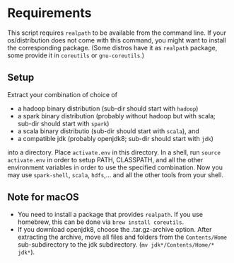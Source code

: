 # Requirements

This script requires `realpath` to be available from the command line. If your os/distribution does not come
with this command, you might want to install the corresponding package. (Some distros have it as `realpath` package, some provide it in `coreutils` or `gnu-coreutils`.)

## Setup

Extract your combination of choice of

 * a hadoop binary distribution (sub-dir should start with `hadoop`)
 * a spark binary distribution (probably without hadoop but with scala; sub-dir should start with `spark`)
 * a scala binary distributio (sub-dir should start with `scala`), and
 * a compatible jdk (probably openjdk8; sub-dir should start with `jdk`)

into a directory. Place `activate.env` in this directory. In a shell, run `source activate.env` in order to
setup PATH, CLASSPATH, and all the other environment variables in order to use the specified combination.
Now you may use `spark-shell`, `scala`, `hdfs`,... and all the other tools from your shell.

## Note for macOS

* You need to install a package that provides `realpath`. If you use homebrew, this can be done via `brew install coreutils`.
* If you download openjdk8, choose the .tar.gz-archive option. After extracting the archive, move all files and folders from the `Contents/Home` sub-subdirectory to the jdk subdirectory. (`mv jdk*/Contents/Home/* jdk*`).
